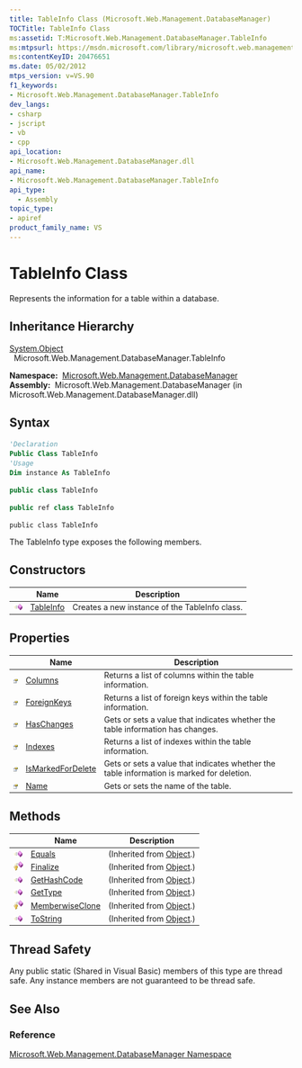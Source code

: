 ```yaml
---
title: TableInfo Class (Microsoft.Web.Management.DatabaseManager)
TOCTitle: TableInfo Class
ms:assetid: T:Microsoft.Web.Management.DatabaseManager.TableInfo
ms:mtpsurl: https://msdn.microsoft.com/library/microsoft.web.management.databasemanager.tableinfo(v=VS.90)
ms:contentKeyID: 20476651
ms.date: 05/02/2012
mtps_version: v=VS.90
f1_keywords:
- Microsoft.Web.Management.DatabaseManager.TableInfo
dev_langs:
- csharp
- jscript
- vb
- cpp
api_location:
- Microsoft.Web.Management.DatabaseManager.dll
api_name:
- Microsoft.Web.Management.DatabaseManager.TableInfo
api_type:
  - Assembly
topic_type:
- apiref
product_family_name: VS
---
```


# TableInfo Class

Represents the information for a table within a database.

## Inheritance Hierarchy

[System.Object](https://msdn.microsoft.com/library/e5kfa45b)  
  Microsoft.Web.Management.DatabaseManager.TableInfo  

**Namespace:**  [Microsoft.Web.Management.DatabaseManager](microsoft-web-management-databasemanager-namespace.md)  
**Assembly:**  Microsoft.Web.Management.DatabaseManager (in Microsoft.Web.Management.DatabaseManager.dll)

## Syntax

```vb
'Declaration
Public Class TableInfo
'Usage
Dim instance As TableInfo
```

```csharp
public class TableInfo
```

```cpp
public ref class TableInfo
```

```jscript
public class TableInfo
```

The TableInfo type exposes the following members.

## Constructors

||Name|Description|
|--- |--- |--- |
|![Public method](images/Dd566041.pubmethod(en-us,VS.90).gif "Public method")|[TableInfo](tableinfo-constructor-microsoft-web-management-databasemanager.md)|Creates a new instance of the TableInfo class.|

## Properties

||Name|Description|
|--- |--- |--- |
|![Public property](images/Dd565931.pubproperty(en-us,VS.90).gif "Public property")|[Columns](tableinfo-columns-property-microsoft-web-management-databasemanager.md)|Returns a list of columns within the table information.|
|![Public property](images/Dd565931.pubproperty(en-us,VS.90).gif "Public property")|[ForeignKeys](tableinfo-foreignkeys-property-microsoft-web-management-databasemanager.md)|Returns a list of foreign keys within the table information.|
|![Public property](images/Dd565931.pubproperty(en-us,VS.90).gif "Public property")|[HasChanges](tableinfo-haschanges-property-microsoft-web-management-databasemanager.md)|Gets or sets a value that indicates whether the table information has changes.|
|![Public property](images/Dd565931.pubproperty(en-us,VS.90).gif "Public property")|[Indexes](tableinfo-indexes-property-microsoft-web-management-databasemanager.md)|Returns a list of indexes within the table information.|
|![Public property](images/Dd565931.pubproperty(en-us,VS.90).gif "Public property")|[IsMarkedForDelete](tableinfo-ismarkedfordelete-property-microsoft-web-management-databasemanager.md)|Gets or sets a value that indicates whether the table information is marked for deletion.|
|![Public property](images/Dd565931.pubproperty(en-us,VS.90).gif "Public property")|[Name](tableinfo-name-property-microsoft-web-management-databasemanager.md)|Gets or sets the name of the table.|

## Methods

||Name|Description|
|--- |--- |--- |
|![Public method](images/Dd566041.pubmethod(en-us,VS.90).gif "Public method")|[Equals](https://msdn.microsoft.com/library/bsc2ak47)|(Inherited from [Object](https://msdn.microsoft.com/library/e5kfa45b).)|
|![Protected method](images/Dd566041.protmethod(en-us,VS.90).gif "Protected method")|[Finalize](https://msdn.microsoft.com/library/4k87zsw7)|(Inherited from [Object](https://msdn.microsoft.com/library/e5kfa45b).)|
|![Public method](images/Dd566041.pubmethod(en-us,VS.90).gif "Public method")|[GetHashCode](https://msdn.microsoft.com/library/zdee4b3y)|(Inherited from [Object](https://msdn.microsoft.com/library/e5kfa45b).)|
|![Public method](images/Dd566041.pubmethod(en-us,VS.90).gif "Public method")|[GetType](https://msdn.microsoft.com/library/dfwy45w9)|(Inherited from [Object](https://msdn.microsoft.com/library/e5kfa45b).)|
|![Protected method](images/Dd566041.protmethod(en-us,VS.90).gif "Protected method")|[MemberwiseClone](https://msdn.microsoft.com/library/57ctke0a)|(Inherited from [Object](https://msdn.microsoft.com/library/e5kfa45b).)|
|![Public method](images/Dd566041.pubmethod(en-us,VS.90).gif "Public method")|[ToString](https://msdn.microsoft.com/library/7bxwbwt2)|(Inherited from [Object](https://msdn.microsoft.com/library/e5kfa45b).)|

## Thread Safety

Any public static (Shared in Visual Basic) members of this type are thread safe. Any instance members are not guaranteed to be thread safe.

## See Also

### Reference

[Microsoft.Web.Management.DatabaseManager Namespace](microsoft-web-management-databasemanager-namespace.md)
